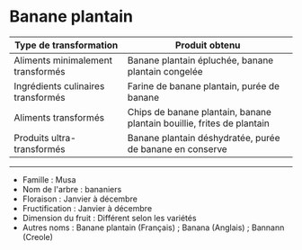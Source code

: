 # Banane plantain

| **Type de transformation**         | **Produit obtenu**                                                     |
| ---------------------------------- | ---------------------------------------------------------------------- |
| Aliments minimalement transformés  | Banane plantain épluchée, banane plantain congelée                     |
| Ingrédients culinaires transformés | Farine de banane plantain, purée de banane                             |
| Aliments transformés               | Chips de banane plantain, banane plantain bouillie, frites de plantain |
| Produits ultra-transformés         | Banane plantain déshydratée, purée de banane en conserve               |

---

- Famille : Musa
- Nom de l'arbre : bananiers
- Floraison : Janvier à décembre
- Fructification : Janvier à décembre
- Dimension du fruit : Différent selon les variétés
- Autres noms : Banane plantain (Français) ; Banana (Anglais) ; Bannann (Creole)
